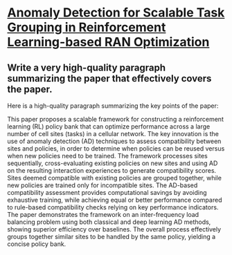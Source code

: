# [Anomaly Detection for Scalable Task Grouping in Reinforcement   Learning-based RAN Optimization](https://arxiv.org/abs/2312.03277)

## Write a very high-quality paragraph summarizing the paper that effectively covers the paper.

 Here is a high-quality paragraph summarizing the key points of the paper:

This paper proposes a scalable framework for constructing a reinforcement learning (RL) policy bank that can optimize performance across a large number of cell sites (tasks) in a cellular network. The key innovation is the use of anomaly detection (AD) techniques to assess compatibility between sites and policies, in order to determine when policies can be reused versus when new policies need to be trained. The framework processes sites sequentially, cross-evaluating existing policies on new sites and using AD on the resulting interaction experiences to generate compatibility scores. Sites deemed compatible with existing policies are grouped together, while new policies are trained only for incompatible sites. The AD-based compatibility assessment provides computational savings by avoiding exhaustive training, while achieving equal or better performance compared to rule-based compatibility checks relying on key performance indicators. The paper demonstrates the framework on an inter-frequency load balancing problem using both classical and deep learning AD methods, showing superior efficiency over baselines. The overall process effectively groups together similar sites to be handled by the same policy, yielding a concise policy bank.

